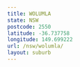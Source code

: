 ```yaml
---
title: WOLUMLA
state: NSW
postcode: 2550
latitude: -36.737758
longitude: 149.699222
url: /nsw/wolumla/
layout: suburb
---
```

